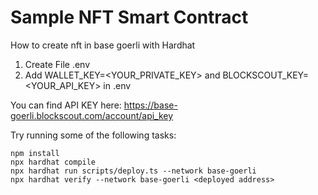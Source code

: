 # Sample NFT Smart Contract

How to create nft in base goerli with Hardhat

1. Create File .env
2. Add WALLET_KEY=<YOUR_PRIVATE_KEY> and BLOCKSCOUT_KEY=<YOUR_API_KEY> in .env

You can find API KEY here: https://base-goerli.blockscout.com/account/api_key

Try running some of the following tasks:

```shell
npm install
npx hardhat compile
npx hardhat run scripts/deploy.ts --network base-goerli
npx hardhat verify --network base-goerli <deployed address>
```
